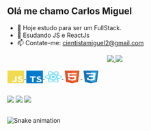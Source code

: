 ## Olá me chamo Carlos Miguel

- 🔭 Hoje estudo para ser um FullStack.
- 🌱 Esudando JS e ReactJs
- 📫 Contate-me: cientistamiguel2@gmail.com

<div align="center">
  <a href="https://github.com/Mr-CarlosMiguel">
  <img width="42%" src="https://github-readme-stats.vercel.app/api?username=Mr-CarlosMiguel&show_icons=true&theme=dracula&include_all_commits=true&count_private=true"/>
  <img width="42%" src="https://github-readme-stats.vercel.app/api/top-langs/?username=Mr-CarlosMiguel&layout=compact&langs_count=7&theme=dracula"/>
</div>

<div style="display: inline_block"><br>
  <img align="center" alt="Miguel-Js" height="30" width="40" src="https://raw.githubusercontent.com/devicons/devicon/master/icons/javascript/javascript-plain.svg">
  <img align="center" alt="Miguel-Ts" height="30" width="40" src="https://raw.githubusercontent.com/devicons/devicon/master/icons/typescript/typescript-plain.svg">
  <img align="center" alt="Miguel-React" height="30" width="40" src="https://raw.githubusercontent.com/devicons/devicon/master/icons/react/react-original.svg">
  <img align="center" alt="Miguel-HTML" height="30" width="40" src="https://raw.githubusercontent.com/devicons/devicon/master/icons/html5/html5-original.svg">
  <img align="center" alt="Miguel-CSS" height="30" width="40" src="https://raw.githubusercontent.com/devicons/devicon/master/icons/css3/css3-original.svg">
</div>
  
##
  
<div>
  <a href="https://www.instagram.com/cmiguel.mr/" target="_blank"><img src="https://img.shields.io/badge/-Instagram-%23E4405F?style=for-the-badge&logo=instagram&logoColor=white" target="_blank"></a>
  <a href = "mailto:cientistamiguel2@gmail.com"><img src="https://img.shields.io/badge/-Gmail-%23333?style=for-the-badge&logo=gmail&logoColor=white" target="_blank"></a>
  <a href="https://www.linkedin.com/in/carlos-miguel-dos-santos-029837221/" target="_blank"><img src="https://img.shields.io/badge/-LinkedIn-%230077B5?style=for-the-badge&logo=linkedin&logoColor=white" target="_blank"></a> 
</div>

##
   ![Snake animation](https://github.com/Mr-CarlosMiguel/Mr-CarlosMiguel/blob/output/github-contribution-grid-snake.svg)
